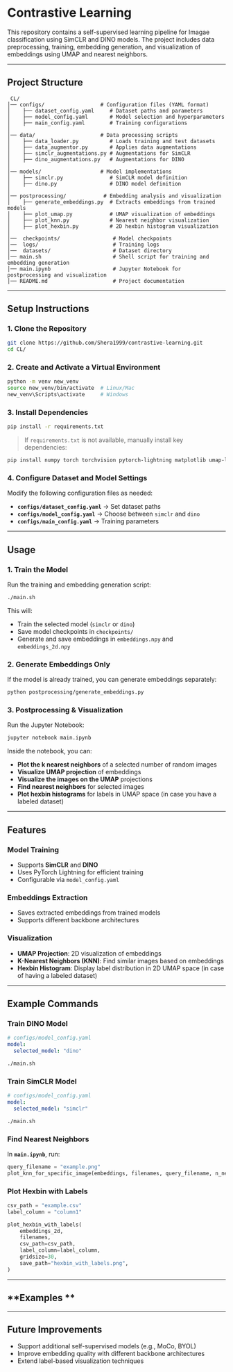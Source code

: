 # **Contrastive Learning**

This repository contains a self-supervised learning pipeline for Imagae classification using SimCLR and DINO models. The project includes data preprocessing, training, embedding generation, and visualization of embeddings using UMAP and nearest neighbors.

---

## **Project Structure**
```
 CL/
│── configs/                  # Configuration files (YAML format)
│    ├── dataset_config.yaml     # Dataset paths and parameters
│    ├── model_config.yaml       # Model selection and hyperparameters
│    ├── main_config.yaml        # Training configurations
│
│── data/                     # Data processing scripts
│    ├── data_loader.py          # Loads training and test datasets
│    ├── data_augmentor.py       # Applies data augmentations
│    ├── simclr_augmentations.py # Augmentations for SimCLR
│    ├── dino_augmentations.py   # Augmentations for DINO
│
│── models/                   # Model implementations
│    ├── simclr.py               # SimCLR model definition
│    ├── dino.py                 # DINO model definition
│
│── postprocessing/            # Embedding analysis and visualization
│    ├── generate_embeddings.py  # Extracts embeddings from trained models
│    ├── plot_umap.py            # UMAP visualization of embeddings
│    ├── plot_knn.py             # Nearest neighbor visualization
│    ├── plot_hexbin.py          # 2D hexbin histogram visualization
│
│──  checkpoints/                 # Model checkpoints
│──  logs/                        # Training logs
│──  datasets/                    # Dataset directory
│── main.sh                       # Shell script for training and embedding generation
│── main.ipynb                    # Jupyter Notebook for postprocessing and visualization
│── README.md                     # Project documentation
```

---

## **Setup Instructions**
### **1. Clone the Repository**
```bash
git clone https://github.com/Shera1999/contrastive-learning.git
cd CL/
```

### **2. Create and Activate a Virtual Environment**
```bash
python -m venv new_venv
source new_venv/bin/activate  # Linux/Mac
new_venv\Scripts\activate     # Windows
```

### **3. Install Dependencies**
```bash
pip install -r requirements.txt
```
> If `requirements.txt` is not available, manually install key dependencies:
```bash
pip install numpy torch torchvision pytorch-lightning matplotlib umap-learn pandas scikit-learn Pillow yaml
```

### **4. Configure Dataset and Model Settings**
Modify the following configuration files as needed:

- **`configs/dataset_config.yaml`** → Set dataset paths
- **`configs/model_config.yaml`** → Choose between `simclr` and `dino`
- **`configs/main_config.yaml`** → Training parameters

---

## **Usage**
### **1. Train the Model**
Run the training and embedding generation script:
```bash
./main.sh
```
This will:
- Train the selected model (`simclr` or `dino`)
- Save model checkpoints in `checkpoints/`
- Generate and save embeddings in `embeddings.npy` and `embeddings_2d.npy`

### **2. Generate Embeddings Only**
If the model is already trained, you can generate embeddings separately:
```bash
python postprocessing/generate_embeddings.py
```

### **3. Postprocessing & Visualization**
Run the Jupyter Notebook:
```bash
jupyter notebook main.ipynb
```
Inside the notebook, you can:
- **Plot the k nearest neighbors** of a selected number of random images
- **Visualize UMAP projection** of embeddings
- **Visualize the images on the UMAP** projections
- **Find nearest neighbors** for selected images
- **Plot hexbin histograms** for labels in UMAP space (in case you have a labeled dataset)

---

## **Features**
### **Model Training**
- Supports **SimCLR** and **DINO**
- Uses PyTorch Lightning for efficient training
- Configurable via `model_config.yaml`

### **Embeddings Extraction**
- Saves extracted embeddings from trained models
- Supports different backbone architectures

### **Visualization**
- **UMAP Projection**: 2D visualization of embeddings
- **K-Nearest Neighbors (KNN)**: Find similar images based on embeddings
- **Hexbin Histogram**: Display label distribution in 2D UMAP space (in case of having a labeled dataset)

---

## **Example Commands**
### **Train DINO Model**
```yaml
# configs/model_config.yaml
model:
  selected_model: "dino"
```
```bash
./main.sh
```

### **Train SimCLR Model**
```yaml
# configs/model_config.yaml
model:
  selected_model: "simclr"
```
```bash
./main.sh
```

### **Find Nearest Neighbors**
In **`main.ipynb`**, run:
```python
query_filename = "example.png"
plot_knn_for_specific_image(embeddings, filenames, query_filename, n_neighbors=5)
```

### **Plot Hexbin with Labels**
```python
csv_path = "example.csv"
label_column = "column1"

plot_hexbin_with_labels(
    embeddings_2d,
    filenames,
    csv_path=csv_path,
    label_column=label_column,
    gridsize=30,
    save_path="hexbin_with_labels.png",
)
```

---

## **Examples **

---

## **Future Improvements**
-  Support additional self-supervised models (e.g., MoCo, BYOL)
-  Improve embedding quality with different backbone architectures
-  Extend label-based visualization techniques

